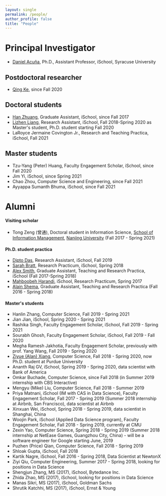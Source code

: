 ```yaml
---
layout: single
permalink: /people/
author_profile: false
title: "People"
---
```



# Principal Investigator

- [Daniel Acuña](/about), Ph.D., Assistant Professor, iSchool, Syracuse University

## Postdoctoral researcher

- [Qing Ke](http://qke.github.io/), since Fall 2020

## Doctoral students

- [Han Zhuang](https://ischool.syr.edu/people/directories/view/hzhuang/), Graduate Assistant, iSchool, since Fall 2017
- [Lizhen Liang](https://www.linkedin.com/in/lizhenliang/), Research Assistant, iSchool, Fall 2018-Spring 2020 as Master's student, Ph.D. student starting Fall 2020
- LaRoyce Jermaine Covington Jr., Research and Teaching Practica, iSchool, Fall 2021

## Master students

- Tzu-Yang (Peter) Huang, Faculty Engagement Scholar, iSchool, since Fall 2020
- Jim Yi, iSchool, since Spring 2021
- Chao Zhou, Computer Science and Engineering, since Fall 2021
- Ayyappa Sumanth Bhuma, iSchool, since Fall 2021

# Alumni

#### Visiting scholar

- Tong Zeng (曾通), Doctoral student in Information Science, 
[School of Information Management](https://www.nju.edu.cn/EN/7f/7d/c7136a163709/page.htm), 
[Nanjing University](https://www.nju.edu.cn/EN/) (Fall 2017 - Spring 2021)

#### Ph.D. student practica
- [Dipto Das](https://ischool.syr.edu/people/directories/view/ddas05/), Research Assistant, iSchool, Fall 2019
- [Sarah Bratt](https://ischool.syr.edu/people/directories/view/sebratt/), Research Practicum, iSchool, Spring 2018
- [Alex Smith](https://ischool.syr.edu/people/directories/view/aosmith/), Graduate Assistant, Teaching and Research
Practica, iSchool (Fall 2017-Spring 2018) 
- [Mahboobeh Harandi](https://ischool.syr.edu/people/directories/view/mharandi/), 
iSchool, Research Practicum, Spring 2017
- [Alain Shema](http://alainshema.com), Graduate Assistant, Teaching and Research
Practica (Fall 2016 - Spring 2018)


#### Master's students
- Hanlin Zhang, Computer Science, Fall 2019 - Spring 2021
- Jian Jian, iSchool, Spring 2020 - Spring 2021
- Rashika Singh, Faculty Engagement Scholar, iSchool, Fall 2019 - Spring 2021
- Sourabh Ghosh, Faculty Engagement Scholar, iSchool, Fall 2019 - Fall 2020
- Megha Ramesh Jakhotia, Faculty Engagement Scholar, previously with prof. Yang Wang, Fall 2019 - Spring 2020
- [Ziyue (Alan) Xiang](http://www.alanshawn.com/), Computer Science, Fall 2018 - Spring 2020, now Ph.D. student at Purdue University
- Ananth Raj GV, iSchool, Spring 2019 - Spring 2020, data scientist with Bank of America
- Omkar Buchade, Computer Science, since Fall 2018 (in Summer 2019 internship with CBS Interactive)
- Mengyu (Mike) Liu, Computer Science, Fall 2018 - Summer 2019
- Priya Matnani, iSchool (IM with CAS in Data Science), Faculty Engagement Scholar, Fall 2017 - Spring 2019 (Summer 2018 internship at Airbnb, San Francisco), data scientist at Airbnb
- Xinxuan Wei, iSchool, Spring 2018 - Spring 2019, data scientist in Shanghai, China
- Woojin Park, iSchool (Applied Data Science program), Faculty Engagement Scholar, Fall 2018 - Spring 2019, currently at CMU
- Zexin Yao, Computer Science, Spring 2018 - Spring 2019 (Summer 2018 internship at NetEase Games, Guangzhou City, China) - will be a software engineer for Google starting June, 2019
- Puzhen (Price) Qian, Computer Science, Fall 2018 - Spring 2019
- Shloak Gupta, iSchool, Fall 2018
- Kartik Nagre, iSchool, Fall 2016 - Spring 2018, Data Scientist at NewtonX
- Ziyi Qiu, Computer Engineering, Summer 2017 - Spring 2018, looking for positions in Data Science
- Shengjun Zhang, MS (2017), iSchool, Bytedance Inc.
- Zhida Zhao, MS (2017), iSchool, looking for positions in Data Science
- Manas Sikri, MS (2017), iSchool, Goldman Sachs
- Shrutik Katchhi, MS (2017), iSchool, Ernst & Young
